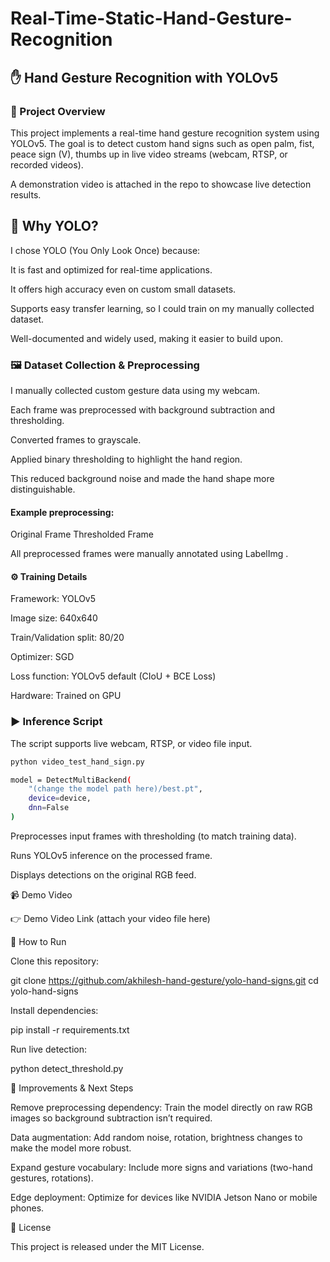 # Real-Time-Static-Hand-Gesture-Recognition

## ✋ Hand Gesture Recognition with YOLOv5
### 📌 Project Overview

This project implements a real-time hand gesture recognition system using YOLOv5.
The goal is to detect custom hand signs such as open palm, fist, peace sign (V), thumbs up in live video streams (webcam, RTSP, or recorded videos).

A demonstration video is attached in the repo to showcase live detection results.

## 🎯 Why YOLO?

I chose YOLO (You Only Look Once) because:

It is fast and optimized for real-time applications.

It offers high accuracy even on custom small datasets.

Supports easy transfer learning, so I could train on my manually collected dataset.

Well-documented and widely used, making it easier to build upon.

### 🖼️ Dataset Collection & Preprocessing

I manually collected custom gesture data using my webcam.

Each frame was preprocessed with background subtraction and thresholding.

Converted frames to grayscale.

Applied binary thresholding to highlight the hand region.

This reduced background noise and made the hand shape more distinguishable.

#### Example preprocessing:

Original Frame	Thresholded Frame

	

All preprocessed frames were manually annotated using LabelImg
.

#### ⚙️ Training Details

Framework: YOLOv5

Image size: 640x640

Train/Validation split: 80/20

Optimizer: SGD

Loss function: YOLOv5 default (CIoU + BCE Loss)

Hardware: Trained on GPU

### ▶️ Inference Script

The script supports live webcam, RTSP, or video file input.
``` bash
python video_test_hand_sign.py
```
``` bash
model = DetectMultiBackend(
    "(change the model path here)/best.pt",
    device=device,
    dnn=False
)
``` 

Preprocesses input frames with thresholding (to match training data).

Runs YOLOv5 inference on the processed frame.

Displays detections on the original RGB feed.

📹 Demo Video

👉 Demo Video Link
 (attach your video file here)

🚀 How to Run

Clone this repository:

git clone https://github.com/akhilesh-hand-gesture/yolo-hand-signs.git
cd yolo-hand-signs


Install dependencies:

pip install -r requirements.txt


Run live detection:

python detect_threshold.py

🔮 Improvements & Next Steps

Remove preprocessing dependency:
Train the model directly on raw RGB images so background subtraction isn’t required.

Data augmentation:
Add random noise, rotation, brightness changes to make the model more robust.

Expand gesture vocabulary:
Include more signs and variations (two-hand gestures, rotations).

Edge deployment:
Optimize for devices like NVIDIA Jetson Nano or mobile phones.

📜 License

This project is released under the MIT License.
